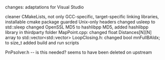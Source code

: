 changes:
adaptations for Visual Studio

cleaner CMakeLists, not only GCC-specific, target-specific linking libraries, installable cmake package
guarded Unix-only headers
changed usleep to std::sleep
changed OpenSSL MD5 to hashlibpp MD5, added hashlibpp library in thirdparty folder
MapPoint.cpp: changed float Distances[N][N] array to std::vector<std::vector<int>>
LoopClosing.h: changed bool mnFullBAIdx; to size_t
added build and run scripts


PnPsolver.h -- is this needed? seems to have been deleted on upstream